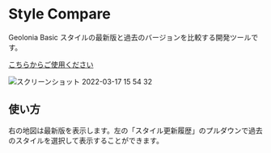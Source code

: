 # Style Compare

Geolonia Basic スタイルの最新版と過去のバージョンを比較する開発ツールです。

[こちらからご使用ください](https://geolonia.github.io/style-compare/)


![スクリーンショット 2022-03-17 15 54 32](https://user-images.githubusercontent.com/8760841/158755671-bea0c3f0-04c0-4a9f-8d8b-69971af241cf.png)



## 使い方

右の地図は最新版を表示します。左の「スタイル更新履歴」のプルダウンで過去のスタイルを選択して表示することができます。
